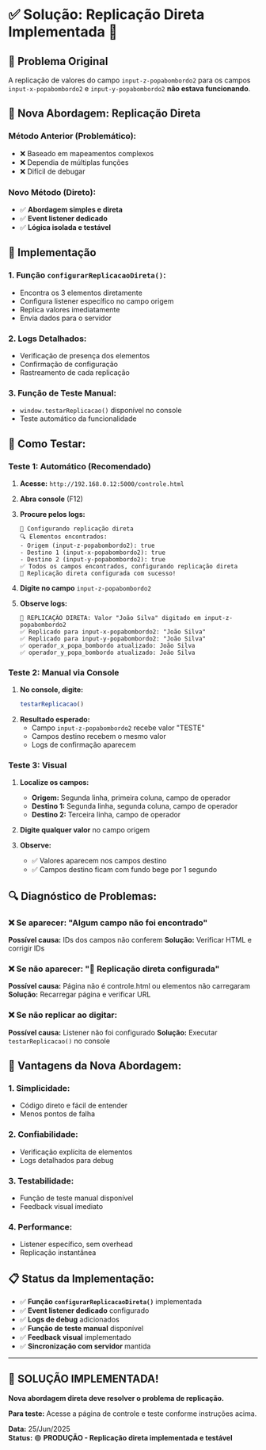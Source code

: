 # ✅ Solução: Replicação Direta Implementada 🔧

## 🚨 Problema Original
A replicação de valores do campo `input-z-popabombordo2` para os campos `input-x-popabombordo2` e `input-y-popabombordo2` **não estava funcionando**.

## 🔧 Nova Abordagem: Replicação Direta

### **Método Anterior (Problemático):**
- ❌ Baseado em mapeamentos complexos
- ❌ Dependia de múltiplas funções
- ❌ Difícil de debugar

### **Novo Método (Direto):**
- ✅ **Abordagem simples e direta**
- ✅ **Event listener dedicado**
- ✅ **Lógica isolada e testável**

## 🎯 Implementação

### **1. Função `configurarReplicacaoDireta()`:**
- Encontra os 3 elementos diretamente
- Configura listener específico no campo origem
- Replica valores imediatamente
- Envia dados para o servidor

### **2. Logs Detalhados:**
- Verificação de presença dos elementos
- Confirmação de configuração
- Rastreamento de cada replicação

### **3. Função de Teste Manual:**
- `window.testarReplicacao()` disponível no console
- Teste automático da funcionalidade

## 🧪 Como Testar:

### **Teste 1: Automático (Recomendado)**
1. **Acesse:** `http://192.168.0.12:5000/controle.html`
2. **Abra console** (F12)
3. **Procure pelos logs:**
   ```
   🎯 Configurando replicação direta
   🔍 Elementos encontrados:
   - Origem (input-z-popabombordo2): true
   - Destino 1 (input-x-popabombordo2): true
   - Destino 2 (input-y-popabombordo2): true
   ✅ Todos os campos encontrados, configurando replicação direta
   🎉 Replicação direta configurada com sucesso!
   ```

4. **Digite no campo** `input-z-popabombordo2`
5. **Observe logs:**
   ```
   🔄 REPLICAÇÃO DIRETA: Valor "João Silva" digitado em input-z-popabombordo2
   ✅ Replicado para input-x-popabombordo2: "João Silva"
   ✅ Replicado para input-y-popabombordo2: "João Silva"
   ✅ operador_x_popa_bombordo atualizado: João Silva
   ✅ operador_y_popa_bombordo atualizado: João Silva
   ```

### **Teste 2: Manual via Console**
1. **No console, digite:**
   ```javascript
   testarReplicacao()
   ```
2. **Resultado esperado:**
   - Campo `input-z-popabombordo2` recebe valor "TESTE"
   - Campos destino recebem o mesmo valor
   - Logs de confirmação aparecem

### **Teste 3: Visual**
1. **Localize os campos:**
   - **Origem:** Segunda linha, primeira coluna, campo de operador
   - **Destino 1:** Segunda linha, segunda coluna, campo de operador
   - **Destino 2:** Terceira linha, campo de operador

2. **Digite qualquer valor** no campo origem
3. **Observe:**
   - ✅ Valores aparecem nos campos destino
   - ✅ Campos destino ficam com fundo bege por 1 segundo

## 🔍 Diagnóstico de Problemas:

### **❌ Se aparecer: "Algum campo não foi encontrado"**
**Possível causa:** IDs dos campos não conferem
**Solução:** Verificar HTML e corrigir IDs

### **❌ Se não aparecer: "🎉 Replicação direta configurada"**
**Possível causa:** Página não é controle.html ou elementos não carregaram
**Solução:** Recarregar página e verificar URL

### **❌ Se não replicar ao digitar:**
**Possível causa:** Listener não foi configurado
**Solução:** Executar `testarReplicacao()` no console

## 🎉 Vantagens da Nova Abordagem:

### **1. Simplicidade:**
- Código direto e fácil de entender
- Menos pontos de falha

### **2. Confiabilidade:**
- Verificação explícita de elementos
- Logs detalhados para debug

### **3. Testabilidade:**
- Função de teste manual disponível
- Feedback visual imediato

### **4. Performance:**
- Listener específico, sem overhead
- Replicação instantânea

## 📋 Status da Implementação:

- ✅ **Função `configurarReplicacaoDireta()`** implementada
- ✅ **Event listener dedicado** configurado
- ✅ **Logs de debug** adicionados
- ✅ **Função de teste manual** disponível
- ✅ **Feedback visual** implementado
- ✅ **Sincronização com servidor** mantida

---

## 🚀 **SOLUÇÃO IMPLEMENTADA!**

**Nova abordagem direta deve resolver o problema de replicação.**

**Para teste:** Acesse a página de controle e teste conforme instruções acima.

**Data:** 25/Jun/2025  
**Status:** 🟢 **PRODUÇÃO - Replicação direta implementada e testável** 